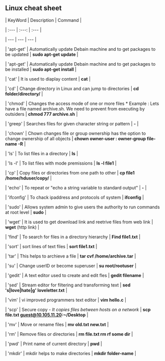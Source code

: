 

## Linux cheat sheet


| KeyWord | Description | Command |

| :---    | :---:       | :---    |

| --- | --- | --- |

| 'apt-get' | Automatically update Debain machine and to get packages to be updated | **sudo apt-get update <package-name>** |

| 'apt-get' | Automatically update Debain machine and to get packages to be installed | **sudo apt-get install <package-name>** |

| 'cat' | It is used to diaplay content | **cat<file-name>** |

| 'cd' | Change directory in Linux and can jump to directories | **cd folder/directory/** |

| 'chmod' | Changes the access mode of one or more files * Example : Lets have a file named archive.sh. We need to prevent from executing by outsiders | **chmod 777 archive.sh** |

| 'greep' | Searches files for given character string or pattern | **-** |

| 'chown' | Chown changes file or group ownership has the option to change ownership of all objects | **chown owner-user : owner-group file-name -R** |

| 'ls' | To list files in a directory | **ls** |

| 'ls -l' | To list files with mode premissions | **ls -l file1** |

| 'cp' | Copy files or directories from one path to other | **cp file1 /home/hduser/copy/** |

| 'echo' | To repeat or "echo a string variable to standard output" | **-** |

| 'ifconfig' | To chack ipaddress and protocols of system | **ifconfig** |

| 'sudo' | Allows system admin to give users the authority to run commands at root level | **sudo** |

| 'wget' | It is used to get download link and reetrive files from web link | **wget** (http link) |

| 'find' | To search for files in a directory hierarchy | **Find file1.txt** |

| 'sort' | sort lines of text files | **sort file1.txt** |

| 'tar' | This helps to archieve a file | **tar cvf /home/archive.tar** |

| 'su' | Change userID or become superuser | **su root/rootuser** |

| 'gedit' | A text editor used to create and edit fles | **gedit filename** |

| 'sed' | Stream editor for filtering and transforming text | **sed 's|love|hate|g' loveletter.txt** |

| 'vim' | vi improved programmers text editor | **vim hello.c** |

| 'scp' | Secure copy - *It copies files between hosts on a network* | **scp file.txt guest@10.105.11.20:~/Desktop** |

| 'mv' | Move or rename files | **mv old.txt new.txt** |

| 'rm' | Remove files or directories | **rm file.txt rm rf some dir** |

| 'pwd' | Print name of current directory | **pwd** |

| 'mkdir' | mkdir helps to make directories | **mkdir folder-name** |

